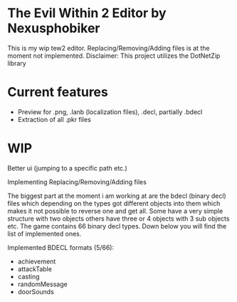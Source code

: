 # The Evil Within 2 Editor by Nexusphobiker

This is my wip tew2 editor. Replacing/Removing/Adding files is at the moment not implemented.
Disclaimer: This project utilizes the DotNetZip library

# Current features
- Preview for .png, .lanb (localization files), .decl, partially .bdecl
- Extraction of all .pkr files

# WIP
Better ui (jumping to a specific path  etc.)

Implementing Replacing/Removing/Adding files

The biggest part at the moment i am working at are the bdecl (binary decl) files which depending on the types got different objects into them which makes it not possible to reverse one and get all. Some have a very simple structure with two objects others have three or 4 objects with 3 sub objects etc. The game contains 66 binary decl types. Down below you will find the list of implemented ones.

Implemented BDECL formats (5/66):

- achievement
- attackTable
- casting
- randomMessage
- doorSounds
